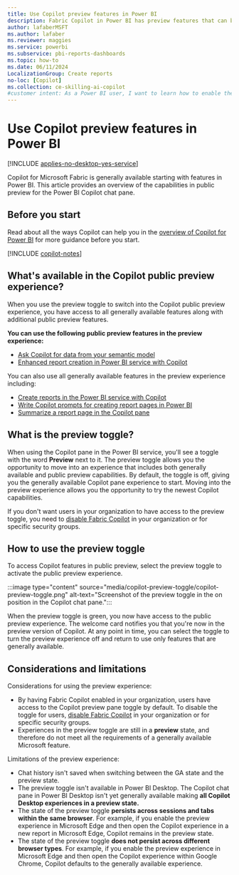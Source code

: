 ```yaml
---
title: Use Copilot preview features in Power BI
description: Fabric Copilot in Power BI has preview features that can be enabled with the flip of a switch.
author: lafaberMSFT
ms.author: lafaber
ms.reviewer: maggies
ms.service: powerbi
ms.subservice: pbi-reports-dashboards
ms.topic: how-to
ms.date: 06/11/2024
LocalizationGroup: Create reports
no-loc: [Copilot]
ms.collection: ce-skilling-ai-copilot
#customer intent: As a Power BI user, I want to learn how to enable the preview features in Fabric Copilot for Power BI.
---
```


# Use Copilot preview features in Power BI

[!INCLUDE [applies-no-desktop-yes-service](../includes/applies-no-desktop-yes-service.md)]

Copilot for Microsoft Fabric is generally available starting with features in Power BI. This article provides an overview of the capabilities in public preview for the Power BI Copilot chat pane.

## Before you start

Read about all the ways Copilot can help you in the [overview of Copilot for Power BI](copilot-introduction.md) for more guidance before you start.

[!INCLUDE [copilot-notes](../includes/copilot-notes.md)]

## What's available in the Copilot public preview experience?

When you use the preview toggle to switch into the Copilot public preview experience, you have access to all generally available features along with additional public preview features.

**You can use the following public preview features in the preview experience:**
- [Ask Copilot for data from your semantic model](copilot-ask-data-question.md)
- [Enhanced report creation in Power BI service with Copilot](copilot-create-report-service.md)

You can also use all generally available features in the preview experience including:
- [Create reports in the Power BI service with Copilot](copilot-create-report-service.md)
- [Write Copilot prompts for creating report pages in Power BI](copilot-prompts-report-pages.md)
- [Summarize a report page in the Copilot pane](copilot-pane-summarize-content.md)

## What is the preview toggle?

When using the Copilot pane in the Power BI service, you'll see a toggle with the word **Preview** next to it. The preview toggle allows you the opportunity to move into an experience that includes both generally available and public preview capabilities. By default, the toggle is off, giving you the generally available Copilot pane experience to start. Moving into the preview experience allows you the opportunity to try the newest Copilot capabilities.

If you don't want users in your organization to have access to the preview toggle, you need to [disable Fabric Copilot](/fabric/admin/service-admin-portal-copilot) in your organization or for specific security groups.

## How to use the preview toggle

To access Copilot features in public preview, select the preview toggle to activate the public preview experience.

:::image type="content" source="media/copilot-preview-toggle/copilot-preview-toggle.png" alt-text="Screenshot of the preview toggle in the on position in the Copilot chat pane.":::

When the preview toggle is green, you now have access to the public preview experience. The welcome card notifies you that you're now in the preview version of Copilot. At any point in time, you can select the toggle to turn the preview experience off and return to use only features that are generally available.

## Considerations and limitations

Considerations for using the preview experience:

- By having Fabric Copilot enabled in your organization, users have access to the Copilot preview pane toggle by default. To disable the toggle for users, [disable Fabric Copilot](/fabric/admin/service-admin-portal-copilot) in your organization or for specific security groups.
- Experiences in the preview toggle are still in a **preview** state, and therefore do not meet all the requirements of a generally available Microsoft feature.

Limitations of the preview experience:

- Chat history isn't saved when switching between the GA state and the preview state.
- The preview toggle isn't available in Power BI Desktop. The Copilot chat pane in Power BI Desktop isn't yet generally available making **all Copilot Desktop experiences in a preview state.**
- The state of the preview toggle **persists across sessions and tabs within the same browser**. For example, if you enable the preview experience in Microsoft Edge and then open the Copilot experience in a new report in Microsoft Edge, Copilot remains in the preview state.
- The state of the preview toggle **does not persist across different browser types**. For example, if you enable the preview experience in Microsoft Edge and then open the Copilot experience within Google Chrome, Copilot defaults to the generally available experience.
